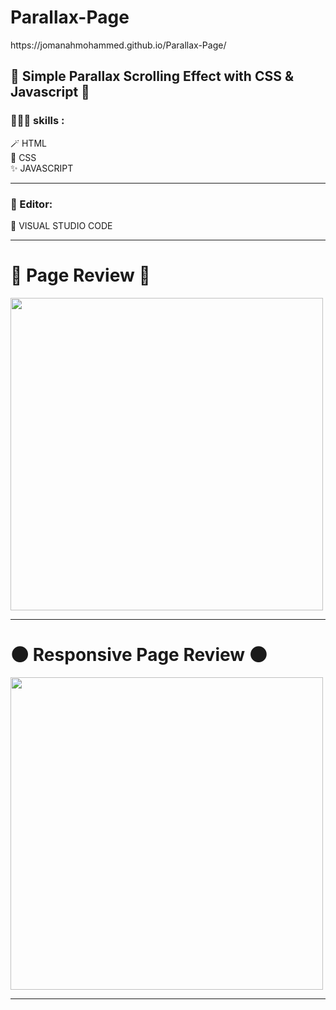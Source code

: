 # Parallax-Page
<p>https://jomanahmohammed.github.io/Parallax-Page/</p>

<h2> 🔷 Simple Parallax Scrolling Effect with CSS &amp; Javascript 🔷</h2>

<h3> 👩🏻‍💻    skills : </h3> 
🪄    HTML <br>
📎    CSS<br>
✨    JAVASCRIPT<br><hr>

<h3>📝     Editor: </h3> 
🌟    VISUAL STUDIO CODE <br><hr>

<h1>🌌 Page Review 🌌</h1>
<img src="https://github.com/JomanahMohammed/Parallax-Page/assets/113805329/fd2307ab-fb66-4b36-8e2f-7959452c366e" width="500px">  <br><hr>

<h1> 🌑 Responsive Page Review 🌑 </h1> 


<img src="https://github.com/JomanahMohammed/Parallax-Page/assets/113805329/f99cfda8-ec4b-48cb-8211-910d205633ba" width="500px">  <br><hr>

